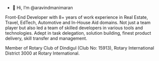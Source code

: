 - 👋 Hi, I’m @aravindmanimaran

Front-End Developer with 8+ years of work experience in Real Estate, Travel, EdTech, Automotive and In-House Aid domains. Not just a team player but also led a team of skilled developers in various tools and technologies. Adept in task delegation, solution building, finest product delivery, skill transfer and management.

Member of Rotary Club of Dindigul (Club No: 15913), Rotary International District 3000 at Rotary International.
